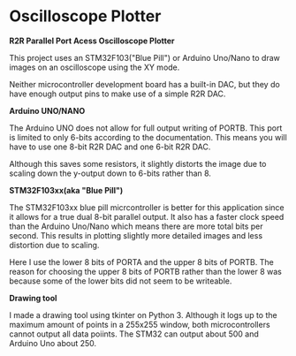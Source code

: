 # Oscilloscope Plotter
**R2R Parallel Port Acess Oscilloscope Plotter**

This project uses an STM32F103("Blue Pill") or Arduino Uno/Nano to draw images on an oscilloscope using the XY mode.

Neither microcontroller development board has a built-in DAC, but they do have enough output pins to make use of a simple R2R DAC. 



**Arduino UNO/NANO**

The Arduino UNO does not allow for full output writing of PORTB. This port is limited to only 6-bits according to the documentation. This means you will have to use one 8-bit R2R DAC and one 6-bit R2R DAC. 

Although this saves some resistors, it slightly distorts the image due to scaling down the y-output down to 6-bits rather than 8. 



**STM32F103xx(aka "Blue Pill")**

The STM32F103xx blue pill micrcontroller is better for this application since it allows for a true dual 8-bit parallel output. It also has a faster clock speed than the Arduino Uno/Nano which means there are more total bits per second. This results in plotting slightly more detailed images and less distortion due to scaling. 

Here I use the lower 8 bits of PORTA and the upper 8 bits of PORTB. The reason for choosing the upper 8 bits of PORTB rather than the lower 8 was because some of the lower bits did not seem to be writeable.


**Drawing tool**

I made a drawing tool using tkinter on  Python 3. Although it logs up to the maximum amount of points in a 255x255 window, both microcontrollers cannot output all data poiints. The STM32 can output about 500 and Arduino Uno about 250. 
